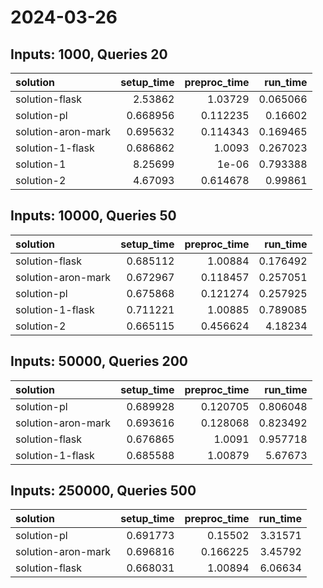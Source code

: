 # 2024-03-26

## Inputs: 1000, Queries 20

| solution           |   setup_time |   preproc_time |   run_time |
|:-------------------|-------------:|---------------:|-----------:|
| solution-flask     |     2.53862  |       1.03729  |   0.065066 |
| solution-pl        |     0.668956 |       0.112235 |   0.16602  |
| solution-aron-mark |     0.695632 |       0.114343 |   0.169465 |
| solution-1-flask   |     0.686862 |       1.0093   |   0.267023 |
| solution-1         |     8.25699  |       1e-06    |   0.793388 |
| solution-2         |     4.67093  |       0.614678 |   0.99861  |

## Inputs: 10000, Queries 50

| solution           |   setup_time |   preproc_time |   run_time |
|:-------------------|-------------:|---------------:|-----------:|
| solution-flask     |     0.685112 |       1.00884  |   0.176492 |
| solution-aron-mark |     0.672967 |       0.118457 |   0.257051 |
| solution-pl        |     0.675868 |       0.121274 |   0.257925 |
| solution-1-flask   |     0.711221 |       1.00885  |   0.789085 |
| solution-2         |     0.665115 |       0.456624 |   4.18234  |

## Inputs: 50000, Queries 200

| solution           |   setup_time |   preproc_time |   run_time |
|:-------------------|-------------:|---------------:|-----------:|
| solution-pl        |     0.689928 |       0.120705 |   0.806048 |
| solution-aron-mark |     0.693616 |       0.128068 |   0.823492 |
| solution-flask     |     0.676865 |       1.0091   |   0.957718 |
| solution-1-flask   |     0.685588 |       1.00879  |   5.67673  |

## Inputs: 250000, Queries 500

| solution           |   setup_time |   preproc_time |   run_time |
|:-------------------|-------------:|---------------:|-----------:|
| solution-pl        |     0.691773 |       0.15502  |    3.31571 |
| solution-aron-mark |     0.696816 |       0.166225 |    3.45792 |
| solution-flask     |     0.668031 |       1.00894  |    6.06634 |